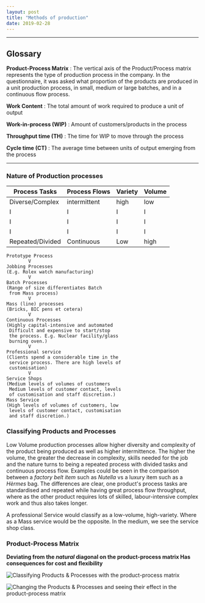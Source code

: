 ```yaml
---
layout: post
title: "Methods of production"
date: 2019-02-28
---
```


-----------------------------------------------

## Glossary

**Product-Process Matrix**
: The vertical axis of the Product/Process matrix represents the type of
 production process in the company. In the questionnaire, it was asked what
 proportion of the products are produced in a unit production process, in small,
 medium or large batches, and in a continuous flow process.

**Work Content**
: The total amount of work required to produce a unit of output

**Work-in-process (WIP)**
: Amount of customers/products in the process

**Throughput time (TH)**
: The time for WIP to move through the process

**Cycle time (CT)**
: The average time between units of output emerging from the process

--------------------------------------------------

### Nature of Production processes

Process Tasks    | Process Flows | Variety | Volume
--------------   | ------------- | -----   | -------
Diverse/Complex  | intermittent  | high    | low
I                | I             | I       | I
I                | I             | I       | I
I                | I             | I       | I
Repeated/Divided | Continuous    | Low     | high

```
Prototype Process
        V
Jobbing Processes
(E.g. Rolex watch manufacturing)
        V
Batch Processes
(Range of size differentiates Batch
 from Mass process)
        V
Mass (line) processes
(Bricks, BIC pens et cetera)
        V
Continuous Processes
(Highly capital-intensive and automated
 Difficult and expensive to start/stop 
 the process. E.g. Nuclear facility/glass
 burning oven.)
        V
Professional service
(Clients spend a considerable time in the
 service process. There are high levels of 
 customisation)
        V
Service Shops
(Medium levels of volumes of customers
 Medium levels of customer contact, levels 
 of customisation and staff discretion.)
Mass Service
(High levels of volumes of customers, low
 levels of customer contact, customisation
 and staff discretion.)
```

### Classifying Products and Processes

Low Volume production processes allow higher diversity and complexity of the
product being produced as well as higher intermittence. The higher the volume,
the greater the decrease in complexity, skills needed for the job and the nature
turns to being a repeated process with divided tasks and continuous process
flow. Examples could be seen in the comparison between a *factory belt item*
such as *Nutella* vs a luxury item such as a *Hèrmes* bag. The differences are
clear, one product's process tasks are standardised and repeated while having
great process flow throughput, where as the other product requires lots of
skilled, labour-intensive complex work and thus also takes longer.

A professional Service would classify as a low-volume, high-variety. Where as a
Mass service would be the opposite. In the medium, we see the service shop
class.

### Product-Process Matrix

**Deviating from the *natural* diagonal on the product-process matrix Has
consequences for cost and flexibility**

![Classifying Products & Processes with the product-process matrix](https://image.slidesharecdn.com/pgbm03session04processdesign-160116004114/95/pgbm03-mba-operation-management-session-04-process-design-21-638.jpg?cb=1452905031)

![Changing the Products & Processes and seeing their effect in the product-process matrix](https://image.slidesharecdn.com/pgbm03session04processdesign-160116004114/95/pgbm03-mba-operation-management-session-04-process-design-22-638.jpg?cb=1452905031)













